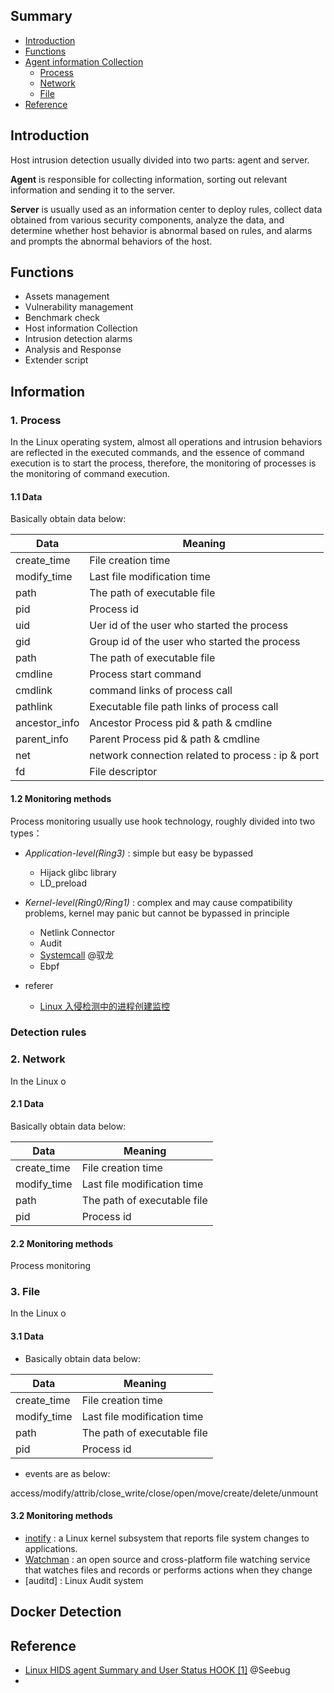 ## Summary
 - [Introduction](#introduction)
 - [Functions](#functions)
 - [Agent information Collection](#information)
   - [Process](#1-process)
   - [Network](#2-network)
   - [File](#3-file)
- [Reference](#reference)

## Introduction
   Host intrusion detection usually divided into two parts: agent and server.
   
   **Agent** is responsible for collecting information, sorting out relevant information and sending it to the server.
   
   **Server** is usually used as an information center to deploy rules, collect data obtained from various security components, analyze the data, and determine whether host behavior is abnormal based on rules, and alarms and prompts the abnormal behaviors of the host.
   
## Functions
- Assets management
- Vulnerability management
- Benchmark check
- Host information Collection
- Intrusion detection alarms
- Analysis and Response 
- Extender script



## Information
### 1. Process 
  In the Linux operating system, almost all operations and intrusion behaviors are reflected in the executed commands, and the essence of command execution is to start the process, therefore, the monitoring of processes is the monitoring of command execution.
#### 1.1 Data  
  Basically obtain data below:
 
| Data  | Meaning |
| ------------- | ------------- |
| create_time | File creation time  |
| modify_time | Last file modification time  |
| path | The path of executable file  |
| pid | Process id  |
| uid | Uer id of the user who started the process  |
| gid | Group id of the user who started the process  |
| path | The path of executable file  |
| cmdline | Process start command  |
| cmdlink | command links of process call  |
| pathlink | Executable file path links of process call  |
| ancestor_info | Ancestor Process pid & path & cmdline |
| parent_info | Parent Process pid & path & cmdline |
| net |  network connection related to process : ip & port  |
| fd | File descriptor |  

#### 1.2 Monitoring methods 
  Process monitoring usually use hook technology, roughly divided into two types：
- _Application-level(Ring3)_ : simple but easy be bypassed
  -  Hijack glibc library
  -  LD_preload


- _Kernel-level(Ring0/Ring1)_ :  complex and may cause compatibility problems, kernel may panic but cannot be bypassed in principle
  - Netlink Connector
  - Audit
  - [Systemcall](https://mp.weixin.qq.com/s/ntE5FNM8UaXQFC5l4iKUUw)  @驭龙
  - Ebpf
  
- referer
  - [Linux 入侵检测中的进程创建监控](https://www.freebuf.com/column/208928.html)

### Detection rules


### 2. Network 
  In the Linux o
  
#### 2.1 Data  
  Basically obtain data below:
 
| Data  | Meaning |
| ------------- | ------------- |
| create_time | File creation time  |
| modify_time | Last file modification time  |
| path | The path of executable file  |
| pid | Process id  |

#### 2.2 Monitoring methods 
  Process monitoring
  
  
### 3. File 
  In the Linux o
  
  
#### 3.1 Data  
- Basically obtain data below:
 
| Data  | Meaning |
| ------------- | ------------- |
| create_time | File creation time  |
| modify_time | Last file modification time  |
| path | The path of executable file  |
| pid | Process id  |

- events are as below:
  
 access/modify/attrib/close_write/close/open/move/create/delete/unmount


#### 3.2 Monitoring methods 
  - [inotify](https://medium.com/100-days-of-linux/an-introduction-to-file-system-monitoring-tools-afd99164ce66) : a Linux kernel subsystem that reports file system changes to applications.
  - [Watchman](https://www.tecmint.com/watchman-monitor-file-changes-in-linux/) : an open source and cross-platform file watching service that watches files and records or performs actions when they change
  - [auditd] : Linux Audit system


## Docker Detection



## Reference
- [Linux HIDS agent Summary and User Status HOOK [1]](https://paper.seebug.org/1104/)  @Seebug
- 
